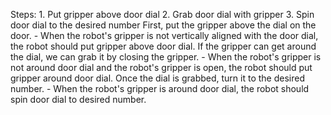 

Steps:  1. Put gripper above door dial  2. Grab door dial with gripper  3. Spin door dial to the desired number 
    First, put the gripper above the dial on the door.
    - When the robot's gripper is not vertically aligned with the door dial, the robot should put gripper above door dial. 
    If the gripper can get around the dial, we can grab it by closing the gripper.
    - When the robot's gripper is not around door dial and the robot's gripper is open, the robot should put gripper around door dial. 
    Once the dial is grabbed, turn it to the desired number.
    - When the robot's gripper is around door dial, the robot should spin door dial to desired number.